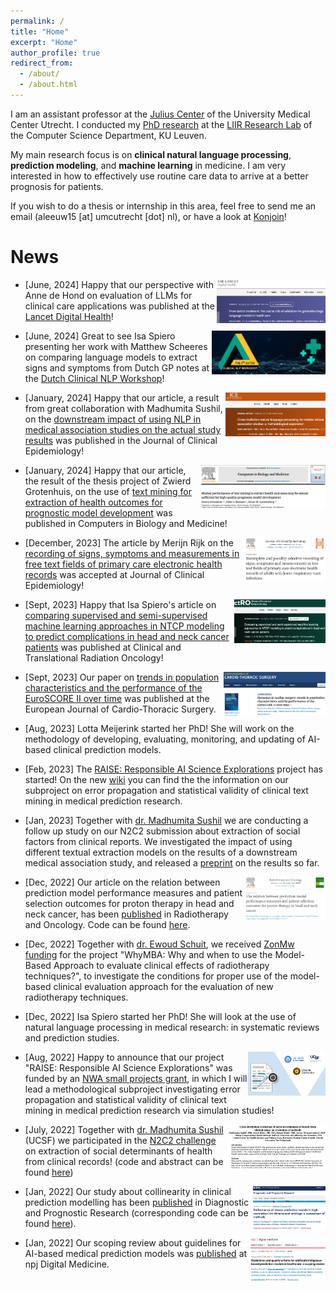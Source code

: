```yaml
---
permalink: /
title: "Home"
excerpt: "Home"
author_profile: true
redirect_from: 
  - /about/
  - /about.html
---
```



I am an assistant professor at the [Julius Center](https://juliuscentrum.umcutrecht.nl/en) of the University Medical Center Utrecht. I conducted my [PhD research](https://limo.libis.be/primo-explore/fulldisplay?docid=LIRIAS2837094&context=L&vid=Lirias&search_scope=Lirias&tab=default_tab&fromSitemap=1) at the [LIIR Research Lab](https://liir.cs.kuleuven.be/) of the Computer Science Department, KU Leuven.

My main research focus is on **clinical natural language processing**, **prediction modeling**, and **machine learning** in medicine. I am very interested in how to effectively use routine care data to arrive at a better prognosis for patients.

If you wish to do a thesis or internship in this area, feel free to send me an email (aleeuw15 [at] umcutrecht [dot] nl), or have a look at [Konjoin](https://uu.konjoin.nl/profile/tuur-leeuwenberg)!

News
======
[<img align="right" src="/images/PerspectiveLLMEvalLancetDigHealth.png" alt="PerspectiveLLMEvalLancetDigHealth" style="height:70px;border: 5px solid ##F2F2F2;"/>]([https://doi.org/10.1016/S2589-7500(24)00111-0](https://doi.org/10.1016/S2589-7500(24)00111-0))

- [June, 2024] Happy that our perspective with Anne de Hond on evaluation of LLMs for clinical care applications was published at the [Lancet Digital Health](https://doi.org/10.1016/S2589-7500(24)00111-0)!

[<img align="right" src="/images/DutchClinicalNLPWorkshop.png" alt="DutchClinicalNLPWorkshop" style="height:70px;border: 5px solid ##F2F2F2;"/>]([https://clinicalnlp.nl/home/schedule/](https://clinicalnlp.nl/home/schedule/))

- [June, 2024] Great to see Isa Spiero presenting her work with Matthew Scheeres on comparing language models to extract signs and symptoms from Dutch GP notes at the [Dutch Clinical NLP Workshop](https://clinicalnlp.nl/)!

[<img align="right" src="/images/JCECrossInstNLPMeth.png" alt="JCECrossInstNLPMeth" style="height:70px;border: 5px solid ##F2F2F2;"/>]([https://doi.org/10.1016/j.jclinepi.2024.111258](https://doi.org/10.1016/j.jclinepi.2024.111258))

- [January, 2024] Happy that our article, a result from great collaboration with Madhumita Sushil, on the [downstream impact of using NLP in medical association studies on the actual study results](https://doi.org/10.1016/j.jclinepi.2024.111258) was published in the Journal of Clinical Epidemiology!

[<img align="right" src="/images/CompBioMed.png" alt="CompBioMed" style="height:70px;border: 5px solid ##F2F2F2;"/>]([https://doi.org/10.1016/j.compbiomed.2024.108014](https://doi.org/10.1016/j.compbiomed.2024.108014))

- [January, 2024] Happy that our article, the result of the thesis project of Zwierd Grotenhuis, on the use of [text mining for extraction of health outcomes for prognostic model development](https://doi.org/10.1016/j.compbiomed.2024.108014) was published in Computers in Biology and Medicine!

[<img align="right" src="/images/FreetextrecordingJCE.png" alt="FreetextrecordingJCE" style="height:70px;border: 5px solid ##F2F2F2;"/>]([https://doi.org/10.1016/j.jclinepi.2023.111240](https://doi.org/10.1016/j.jclinepi.2023.111240))

- [December, 2023] The article by Merijn Rijk on the [recording of signs, symptoms and measurements in free text fields of primary care electronic health records](https://doi.org/10.1016/j.jclinepi.2023.111240) was accepted at Journal of Clinical Epidemiology!

[<img align="right" src="/images/Semisup.png" alt="Semisup" style="height:70px;border: 5px solid ##F2F2F2;"/>]([https://doi.org/10.1016/j.ctro.2023.100677](https://doi.org/10.1016/j.ctro.2023.100677))

- [Sept, 2023] Happy that Isa Spiero's article on [comparing supervised and semi-supervised machine learning approaches in NTCP modeling to predict complications in head and neck cancer patients](https://doi.org/10.1016/j.ctro.2023.100677) was published at Clinical and Translational Radiation Oncology!

[<img align="right" src="/images/dynamics.png" alt="Dynamics" style="height:70px;border: 5px solid ##F2F2F2;"/>]([https://doi.org/10.1093/ejcts/ezad301](https://doi.org/10.1093/ejcts/ezad301))

- [Sept, 2023] Our paper on [trends in population characteristics and the performance of the EuroSCORE II over time](https://doi.org/10.1093/ejcts/ezad301) was published at the European Journal of Cardio-Thoracic Surgery.

- [Aug, 2023] Lotta Meijerink started her PhD! She will work on the methodology of developing, evaluating, monitoring, and updating of AI-based clinical prediction models.

- [Feb, 2023] The [RAISE: Responsible AI Science Explorations](https://www.nwo.nl/projecten/nwa141822008) project has started! On the new [wiki](https://github.com/tuur/raise-2/wiki) you can find the the information on our subproject on error propagation and statistical validity of clinical text mining in medical prediction research.

- [Jan, 2023] Together with [dr. Madhumita Sushil](https://madhumitasushil.github.io/) we are conducting a follow up study on our N2C2 submission about extraction of social factors from clinical reports. We investigated the impact of using different textual extraction models on the results of a downstream medical association study, and released a [preprint](https://arxiv.org/abs/2301.06570) on the results so far. 

[<img align="right" src="/images/Performancemeasures.png" alt="RADONCPERF" style="height:70px;border: 5px solid ##F2F2F2;"/>](https://doi.org/10.1016/j.radonc.2022.109449)

- [Dec, 2022] Our article on the relation between prediction model performance measures and patient selection outcomes for proton therapy in head and neck cancer, has been [published](https://doi.org/10.1016/j.radonc.2022.109449) in Radiotherapy and Oncology. Code can be found [here](https://github.com/tuur/NTCPPPmeasures).

- [Dec, 2022] Together with [dr. Ewoud Schuit](https://www.umcutrecht.nl/en/research/researchers/schuit-ewoud-e), we received [ZonMw funding](https://www.zonmw.nl/nl/subsidies/openstaande-subsidieoproepen/detail/item/hta-methodologie-ronde-1-methodologie-voor-waardebepaling-van-incrementeel-ontwikkelende-medisch/) for the project "WhyMBA: Why and when to use the Model-Based Approach to evaluate clinical effects of radiotherapy techniques?", to investigate the conditions for proper use of the model-based clinical evaluation approach for the evaluation of new radiotherapy techniques.

- [Dec, 2022] Isa Spiero started her PhD! She will look at the use of natural language processing in medical research: in systematic reviews and prediction studies.

[<img align="right" src="/images/RAISE.png" alt="RAISE" style="height:70px;border: 5px solid ##F2F2F2;"/>](https://www.uu.nl/en/news/project-funded-responsible-use-of-free-text-in-medical-prediction-research)

- [Aug, 2022] Happy to announce that our project "RAISE: Responsible AI Science Explorations" was funded by an [NWA small projects grant](https://www.nwo.nl/en/calls/small-projects-nwa-routes-21/22), in which I will lead a methodological subproject investigating error propagation and statistical validity of clinical text mining in medical prediction research via simulation studies! 

[<img align="right" src="/images/N2C2.png" alt="N2C2" style="height:70px;border: 5px solid ##F2F2F2;"/>](https://github.com/tuur/sdoh_n2c2track2_ucsf_umcu)

- [July, 2022] Together with [dr. Madhumita Sushil](https://madhumitasushil.github.io/) (UCSF) we participated in the [N2C2 challenge](https://n2c2.dbmi.hms.harvard.edu/2022-track-2) on extraction of social determinants of health from clinical records! (code and abstract can be found [here](https://github.com/tuur/sdoh_n2c2track2_ucsf_umcu))

[<img align="right" src="/images/Collinearity.png" alt="Collinearity" style="height:70px;border: 5px solid ##F2F2F2;"/>](https://doi.org/10.1186/s41512-021-00115-5)

- [Jan, 2022] Our study about collinearity in clinical prediction modelling has been [published](https://doi.org/10.1186/s41512-021-00115-5) in Diagnostic and Prognostic Research (corresponding code can be found [here](https://github.com/tuur/collinearity)).

[<img align="right" src="/images/Guidelines.png" alt="Guidelines" style="height:70px;border: 5px solid ##F2F2F2;"/>](https://www.nature.com/articles/s41746-021-00549-7)

- [Jan, 2022] Our scoping review about guidelines for AI-based medical prediction models was [published](https://www.nature.com/articles/s41746-021-00549-7) at npj Digital Medicine.


